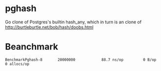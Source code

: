 # pghash
Go clone of Postgres's builtin hash_any, which in turn is an clone of http://burtleburtle.net/bob/hash/doobs.html

# Beanchmark

	BenchmarkPghash-8   	20000000	        88.7 ns/op	       0 B/op	       0 allocs/op


